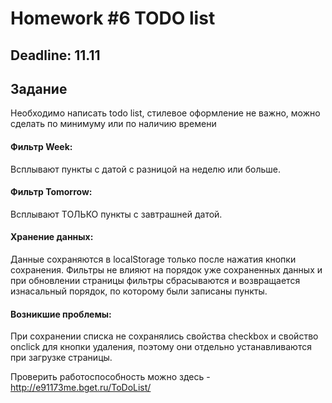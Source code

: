 # Homework #6 TODO list
## Deadline: 11.11
## Задание
Необходимо написать todo list, стилевое оформление не важно, можно сделать по минимуму или по наличию времени
#### Фильтр Week:
Всплывают пункты с датой с разницой на неделю или больше.
#### Фильтр Tomorrow:
Всплывают ТОЛЬКО пункты с завтрашней датой.
#### Хранение данных:
Данные сохраняются в localStorage только после нажатия кнопки сохранения. Фильтры не влияют на порядок уже сохраненных данных и при обновлении страницы фильтры сбрасываются и возвращается изнасальный порядок, по которому были записаны пункты.
#### Возникшие проблемы:
При сохранении списка не сохранялись свойства checkbox и свойство oncliсk для кнопки удаления, поэтому они отдельно устанавливаются при загрузке страницы.

Проверить работоспособность можно здесь - http://e91173me.bget.ru/ToDoList/
